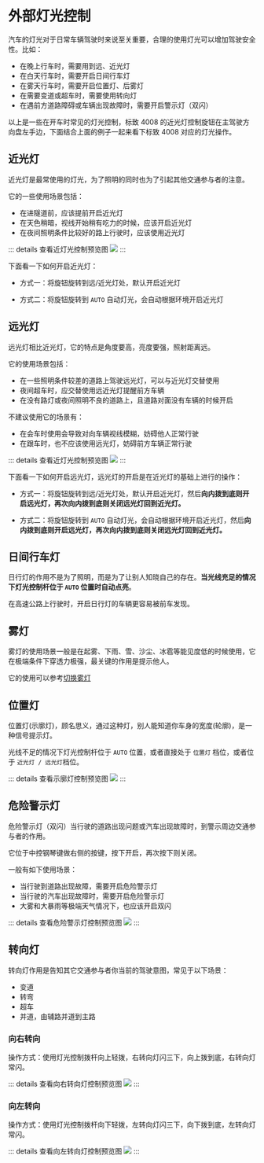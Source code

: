 # 外部灯光控制

汽车的灯光对于日常车辆驾驶时来说至关重要，合理的使用灯光可以增加驾驶安全性。比如：

- 在晚上行车时，需要用到远、近光灯
- 在白天行车时，需要开启日间行车灯
- 在雾天行车时，需要开启位置灯、后雾灯
- 在需要变道或超车时，需要使用转向灯
- 在遇前方道路障碍或车辆出现故障时，需要开启警示灯（双闪）

以上是一些在开车时常见的灯光控制，标致 4008 的近光灯控制旋钮在主驾驶方向盘左手边，下面结合上面的例子一起来看下标致 4008
对应的灯光操作。

## 近光灯

近光灯是最常使用的灯光，为了照明的同时也为了引起其他交通参与者的注意。

它的一些使用场景包括：

- 在进隧道前，应该提前开启近光灯
- 在天色稍暗，视线开始稍有吃力的时候，应该开启近光灯
- 在夜间照明条件比较好的路上行驶时，应该使用近光灯

::: details 查看近灯光控制预览图
![](light-control/low-beam-lights.jpg)
:::

下面看一下如何开启近光灯：

- 方式一：将旋钮旋转到远/近光灯处，默认开启近光灯

- 方式二：将旋钮旋转到 `AUTO` 自动灯光，会自动根据环境开启近光灯

## 远光灯

远光灯相比近光灯，它的特点是角度要高，亮度要强，照射距离远。

它的使用场景包括：

- 在一些照明条件较差的道路上驾驶远光灯，可以与近光灯交替使用
- 夜间超车时，应交替使用远近光灯提醒前方车辆
- 在没有路灯或夜间照明不良的道路上，且道路对面没有车辆的时候开启

不建议使用它的场景有：

- 在会车时使用会导致对向车辆视线模糊，妨碍他人正常行驶
- 在跟车时，也不应该使用远光灯，妨碍前方车辆正常行驶

::: details 查看近灯光控制预览图
![](light-control/high-beam-lights.jpg)
:::

下面看一下如何开启远光灯，远光灯的开启是在近光灯的基础上进行的操作：

- 方式一：将旋钮旋转到远/近光灯处，默认开启近光灯，然后**向内拨到底则开启远光灯，再次向内拨到底则关闭远光灯回到近光灯。**

- 方式二：将旋钮旋转到 `AUTO` 自动灯光，会自动根据环境开启近光灯，然后**向内拨到底则开启远光灯，再次向内拨到底则关闭远光灯回到近光灯。**

## 日间行车灯

日行灯的作用不是为了照明，而是为了让别人知晓自己的存在。**当光线充足的情况下灯光控制杆位于 `AUTO` 位置时自动点亮**。

在高速公路上行驶时，开启日行灯的车辆更容易被前车发现。

## 雾灯

雾灯的使用场景一般是在起雾、下雨、雪、沙尘、冰雹等能见度低的时候使用，它在极端条件下穿透力极强，最关键的作用是提示他人。

它的使用可以参考[切换雾灯](/guide/skills/unique-design.md#切换雾灯)

## 位置灯

位置灯(示廓灯)，顾名思义，通过这种灯，别人能知道你车身的宽度(轮廓)，是一种信号提示灯。

光线不足的情况下灯光控制杆位于 `AUTO` 位置，或者直接处于 `位置灯` 档位，或者位于 `近光灯 / 远光灯`档位。

::: details 查看示廓灯控制预览图
![](light-control/position-lights.jpg)
:::

## 危险警示灯

危险警示灯（双闪）当行驶的道路出现问题或汽车出现故障时，到警示周边交通参与者的作用。

它位于中控钢琴键做右侧的按键，按下开启，再次按下则关闭。

一般有如下使用场景：

- 当行驶到道路出现故障，需要开启危险警示灯
- 当行驶的汽车出现故障时，需要开启危险警示灯
- 大雾和大暴雨等极端天气情况下，也应该开启双闪

::: details 查看危险警示灯控制预览图
![](light-control/hazard-warning-lights.jpg)
:::

## 转向灯

转向灯作用是告知其它交通参与者你当前的驾驶意图，常见于以下场景：

- 变道
- 转弯
- 超车
- 并道，由辅路并道到主路

### 向右转向

操作方式：使用灯光控制拨杆向上轻拨，右转向灯闪三下，向上拨到底，右转向灯常闪。

::: details 查看向右转向灯控制预览图
![](light-control/right-turn-signal-lights.jpg)
:::

### 向左转向

操作方式：使用灯光控制拨杆向下轻拨，左转向灯闪三下，向下拨到底，左转向灯常闪。

::: details 查看向左转向灯控制预览图
![](light-control/left-turn-signal-lights.jpg)
:::